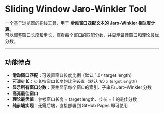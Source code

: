 # Sliding Window Jaro-Winkler Tool

一个基于浏览器的在线工具，用于 **滑动窗口匹配文本的 Jaro-Winkler 相似度计算**。  
可以调整窗口长度和步长，查看每个窗口的匹配分数，并显示最佳窗口和理论最优分数。

---

## 功能特点

- **滑动窗口匹配**：可设置窗口长度比例（默认 1.0× target length）  
- **可调步长**：步长按窗口长度的比例设置（默认 1/3 x target length）
- **显示所有窗口分数**：表格显示每个窗口的索引、子串和 Jaro-Winkler 分数  
- **高亮最佳窗口**  
- **理论最优值**：参考窗口长度 = target length、步长 = 1 的最佳分数  
- **纯前端实现**：无需后端，直接部署到 GitHub Pages 即可使用  

